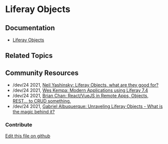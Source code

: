 # Liferay Objects

## Documentation

* [Liferay Objects](https://learn.liferay.com/dxp/latest/en/building-applications/objects.html)

## Related Topics

## Community Resources

* /dev/24 2021, [Neil Yashinsky: Liferay Objects, what are they good for?](https://liferay.dev/twentyfour/2021#Liferay%20Objects%2C%20what%20are%20they%20good%20for)
* /dev/24 2021, [Wes Kempa: Modern Applications using Liferay 7.4](https://liferay.dev/twentyfour/2021#Modern%20Applications%20using%20Liferay%207.4) 
* /dev/24 2021, [Brian Chan: React/VueJS in Remote Apps, Objects, REST... to CRUD something.](https://liferay.dev/twentyfour/2021#React%2FVueJS%20in%20Remote%20Apps%2C%20Objects%2C%20REST...%20to%20CRUD%20something.) 
* /dev/24 2021, [Gabriel Albuquerque: Unraveling Liferay Objects - What is the magic behind it?](https://liferay.dev/twentyfour/2021#Unraveling%20Liferay%20Objects%3A%20What%20is%20the%20magic%20behind%20it%3F)

### Contribute

[Edit this file on github](https://github.com/olafk/controlpanel-documentation-docs/blob/master/md/74en/com_liferay_object_web_internal_object_definitions_portlet_ObjectDefinitionsPortlet/fields.md)
